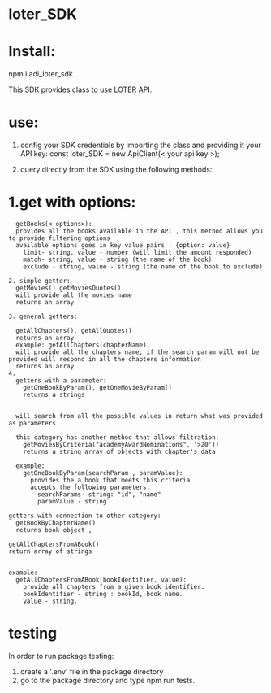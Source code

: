 # loter_SDK

# Install:
npm i adi_loter_sdk

This SDK provides class to use LOTER API.

# use:
1. config your SDK credentials by importing the class and providing it your API key: 
const loter_SDK = new ApiClient(< your api key >);

2. query directly from the SDK using the following methods:
  # 1.get with options:
      getBooks(< options>):
      provides all the books available in the API , this method allows you to provide filtering options
      available options goes in key value pairs : {option: value}
        limit- string, value - number (will limit the amount responded)
        match- string, value - string (the name of the book)
        exclude - string, value - string (the name of the book to exclude)

    2. simple getter: 
      getMovies() getMoviesQuotes()
      will provide all the movies name
      returns an array
    
    3. general getters:

      getAllChapters(), getAllQuotes()
      returns an array 
      example: getAllChapters(chapterName), 
      will provide all the chapters name, if the search param will not be provided will respond in all the chapters information
      returns an array
    4. 
      getters with a parameter:
        getOneBookByParam(), getOneMovieByParam()
        returns a strings


      will search from all the possible values in return what was provided as parameters 

      this category has another method that allows filtration:
        getMoviesByCriteria("academyAwardNominations", '>20'))
        returns a string array of objects with chapter's data

      example:
        getOneBookByParam(searchParam , paramValue):
          provides the a book that meets this criteria
          accepts the following parameters:
            searchParams- string: "id", "name"
            paramValue - string

    getters with connection to other category:
      getBookByChapterName()
      returns book object , 
      
    getAllChaptersFromABook()
    return array of strings
  

    example:
      getAllChaptersFromABook(bookIdentifier, value):
        provide all chapters from a given book identifier.
        bookIdentifier - string : bookId, book name.
        value - string.


# testing
 In order to run package testing:
 1. create a '.env' file in the package directory
 2. go to the package directory and type npm run tests.
